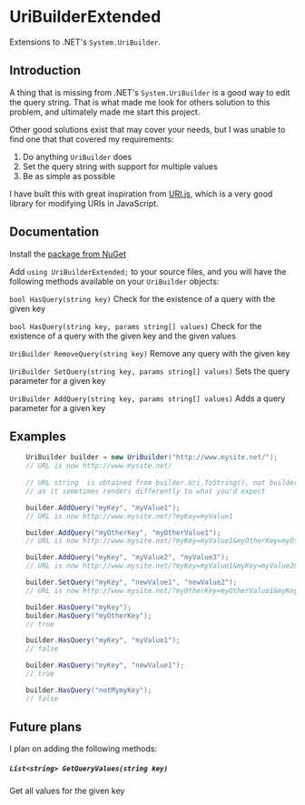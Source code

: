 # UriBuilderExtended
Extensions to .NET's `System.UriBuilder`.

## Introduction
A thing that is missing from .NET's `System.UriBuilder` is a good way to edit the query string. That is what made me look for others solution to this problem, and ultimately made me start this project.

Other good solutions exist that may cover your needs, but I was unable to find one that that covered my requirements:

1. Do anything `UriBuilder` does
2. Set the query string with support for multiple values
3. Be as simple as possible

I have built this with great inspiration from [URI.js](https://medialize.github.io/URI.js/), which is a very good library for modifying URIs in JavaScript.

## Documentation
Install the [package from NuGet](https://www.nuget.org/packages/UriBuilderExtended/)

Add `using UriBuilderExtended;` to your source files, and you will have the following methods available on your `UriBuilder` objects:

`bool HasQuery(string key)`
Check for the existence of a query with the given key

`bool HasQuery(string key, params string[] values)`
Check for the existence of a query with the given key and the given values

`UriBuilder RemoveQuery(string key)`
Remove any query with the given key

`UriBuilder SetQuery(string key, params string[] values)`
Sets the query parameter for a given key

`UriBuilder AddQuery(string key, params string[] values)`
Adds a query parameter for a given key

## Examples

```C#
    UriBuilder builder = new UriBuilder("http://www.mysite.net/");
    // URL is now http://www.mysite.net/
    
    // URL string  is obtained from builder.Uri.ToString(), not builder.ToString()
    // as it sometimes renders differently to what you'd expect

    builder.AddQuery("myKey", "myValue1");
    // URL is now http://www.mysite.net/?myKey=myValue1

    builder.AddQuery("myOtherKey", "myOtherValue1");
    // URL is now http://www.mysite.net/?myKey=myValue1&myOtherKey=myOtherValue1

    builder.AddQuery("myKey", "myValue2", "myValue3");
    // URL is now http://www.mysite.net/?myKey=myValue1&myKey=myValue2&myKey=myValue3&myOtherKey=myOtherValue1

    builder.SetQuery("myKey", "newValue1", "newValue2");
    // URL is now http://www.mysite.net/?myOtherKey=myOtherValue1&myKey=newValue1&myKey=newValue2

    builder.HasQuery("myKey");
    builder.HasQuery("myOtherKey");
    // true

    builder.HasQuery("myKey", "myValue1");
    // false

    builder.HasQuery("myKey", "newValue1");
    // true

    builder.HasQuery("notMymyKey");
    // false
```

## Future plans

I plan on adding the following methods:
##### `List<string> GetQueryValues(string key)`
Get all values for the given key
